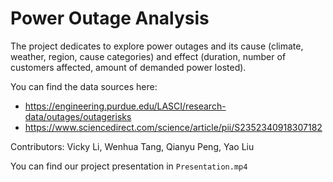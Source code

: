 # Power Outage Analysis

The project dedicates to explore power outages and its cause (climate, weather, region, cause categories) and effect (duration, number of customers affected, amount of demanded power losted).

You can find the data sources here:
- https://engineering.purdue.edu/LASCI/research-data/outages/outagerisks
- https://www.sciencedirect.com/science/article/pii/S2352340918307182

Contributors: Vicky Li, Wenhua Tang, Qianyu Peng, Yao Liu

You can find our project presentation in `Presentation.mp4`
